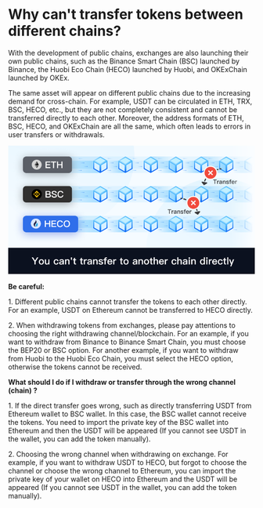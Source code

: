 # Why can't transfer tokens between different chains?

With the development of public chains, exchanges are also launching their own public chains, such as the Binance Smart Chain (BSC) launched by Binance, the Huobi Eco Chain (HECO) launched by Huobi, and OKExChain launched by OKEx.

The same asset will appear on different public chains due to the increasing demand for cross-chain. For example, USDT can be circulated in ETH, TRX, BSC, HECO, etc., but they are not completely consistent and cannot be transferred directly to each other. Moreover, the address formats of ETH, BSC, HECO, and OKExChain are all the same, which often leads to errors in user transfers or withdrawals.

![](../.gitbook/assets/zhuan-zhang-he-yue-.png)

**Be careful:**&#x20;

1\. Different public chains cannot transfer the tokens to each other directly. For an example, USDT on Ethereum cannot be transferred to HECO directly.&#x20;

2\. When withdrawing tokens from exchanges, please pay attentions to choosing the right withdrawing channel/blockchain. For an example, if you want to withdraw from Binance to Binance Smart Chain, you must choose the BEP20 or BSC option. For another example, if you want to withdraw from Huobi to the Huobi Eco Chain, you must select the HECO option, otherwise the tokens cannot be received.

**What should I do if I withdraw or transfer through the wrong channel (chain) ?**&#x20;

1\. If the direct transfer goes wrong, such as directly transferring USDT from Ethereum wallet to BSC wallet. In this case, the BSC wallet cannot receive the tokens. You need to import the private key of the BSC wallet into Ethereum and then the USDT will be appeared (If you cannot see USDT in the wallet, you can add the token manually).&#x20;

2\. Choosing the wrong channel when withdrawing on exchange. For example, if you want to withdraw USDT to HECO, but forgot to choose the channel or choose the wrong channel to Ethereum, you can import the private key of your wallet on HECO into Ethereum and the USDT will be appeared (If you cannot see USDT in the wallet, you can add the token manually).
